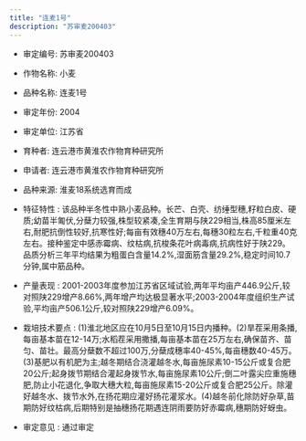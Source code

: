 ```yaml
---
title: "连麦1号"
description: "苏审麦200403"
---
```

* 审定编号:  苏审麦200403

*  作物名称:  小麦

*  品种名称:  连麦1号

*  审定年份:  2004

*  审定单位:  江苏省

* 育种者:  连云港市黄淮农作物育种研究所

*  申请者:  连云港市黄淮农作物育种研究所

*  品种来源:  淮麦18系统选育而成

*  特征特性 : 
该品种半冬性中熟小麦品种。长芒、白壳、纺缍型穗,籽粒白皮、硬质;幼苗半匍伏,分蘖力较强,株型较紧凑,全生育期与陕229相当,株高85厘米左右,耐肥抗倒性较好,抗寒性好;每亩有效穗40万左右,每穗30粒左右,千粒重40克左右。接种鉴定中感赤霉病、纹枯病,抗梭条花叶病毒病,抗病性好于陕229。品质分析三年平均结果为粗蛋白含量14.2%,湿面筋含量29.2%,稳定时间10.7分钟,属中筋品种。
 
*  产量表现 : 
2001-2003年度参加江苏省区域试验,两年平均亩产446.9公斤,较对照陕229增产8.66%,两年增产均达极显著水平;2003-2004年度组织生产试验,平均亩产506.1公斤,较对照陕229增产6.09%。

*  栽培技术要点 : 
(1)淮北地区应在10月5日至10月15日内播种。(2)旱茬采用条播,每亩基本苗在12-14万;水稻茬采用撒播,每亩基本苗在25万左右,确保苗齐、苗匀、苗壮。最高分蘖数不超过100万,分蘖成穗率40-45%,每亩穗数40-45万。(3)基肥以有机肥为主;越冬期结合浇灌越冬水,每亩施尿素10-15公斤或复合肥20公斤;起身拨节期结合灌起身拨节水,每亩施尿素10公斤;倒二叶露尖应重施穗肥,防止小花退化,争取大穗大粒,每亩施尿素15-20公斤或复合肥25公斤。除灌好越冬水、拨节水外,在扬花期应灌好扬花灌浆水。(4)越冬前化除防好杂草,苗期防好纹枯病,后期特别是抽穗扬花期遇连阴雨要防好赤霉病,穗期防好蚜虫。

*  审定意见 : 
通过审定
